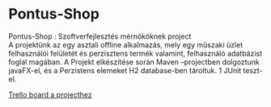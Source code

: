 # Pontus-Shop
Pontus-Shop : Szoftverfejlesztés mérnököknek project\
A projektünk az egy asztali  offline alkalmazás, mely egy műszaki üzlet felhasználói felületét és perzisztens termék valamint, felhasználó adatbázist foglal magában. 
A Projekt elkészítése során Maven –projectben dolgoztunk javaFX-el, és a Perzistens elemeket H2 database-ben tároltuk. 1 JUnit teszt-el.

<a href="https://trello.com/b/VyrzQg6E/main">Trello board a projecthez</a>
